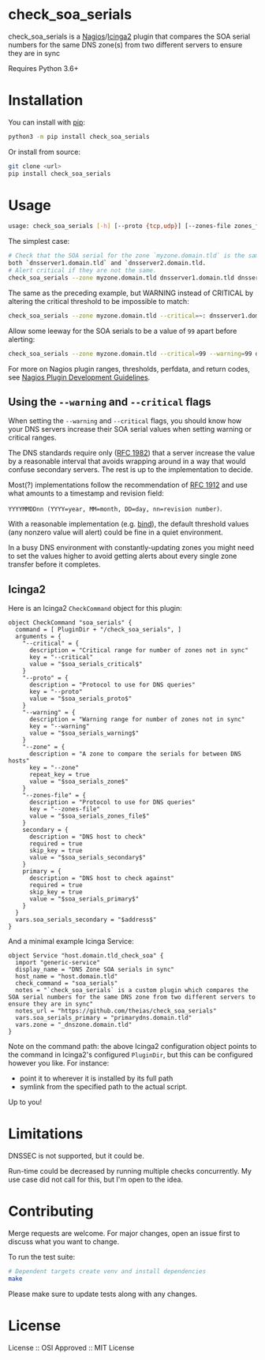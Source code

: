 check_soa_serials
===========

check_soa_serials is a [Nagios]/[Icinga2] plugin that compares the SOA serial numbers for the same DNS zone(s) from two different servers to ensure they are in sync

Requires Python 3.6+

# Installation

You can install with [pip]:

```sh
python3 -m pip install check_soa_serials
```

Or install from source:

```sh
git clone <url>
pip install check_soa_serials
```

# Usage

```sh
usage: check_soa_serials [-h] [--proto {tcp,udp}] [--zones-file zones_file] [--critical CRITICAL] [--warning WARNING] [--zone ZONES_FROM_ARGS] [--verbose] host host
```

The simplest case:

```sh
# Check that the SOA serial for the zone `myzone.domain.tld` is the same on
both `dnsserver1.domain.tld` and `dnsserver2.domain.tld.
# Alert critical if they are not the same.
check_soa_serials --zone myzone.domain.tld dnsserver1.domain.tld dnsserver2.domain.tld
```

The same as the preceding example, but WARNING instead of CRITICAL by altering the critical threshold to be impossible to match:

```sh
check_soa_serials --zone myzone.domain.tld --critical=~: dnsserver1.domain.tld dnsserver2.domain.tld
```

Allow some leeway for the SOA serials to be a value of `99` apart before alerting:

```sh
check_soa_serials --zone myzone.domain.tld --critical=99 --warning=99 dnsserver1.domain.tld dnsserver2.domain.tld
```

For more on Nagios plugin ranges, thresholds, perfdata, and return codes, see [Nagios Plugin Development Guidelines].

## Using the `--warning` and `--critical` flags

When setting the `--warning` and `--critical` flags, you should know how your DNS servers increase their SOA serial values when setting warning or critical ranges.

The DNS standards require only ([RFC 1982]) that a server increase the value by a reasonable interval that avoids wrapping around in a way that would confuse secondary servers. The rest is up to the implementation to decide.

Most(?) implementations follow the recommendation of [RFC 1912] and use what amounts to a timestamp and revision field:

`YYYYMMDDnn (YYYY=year, MM=month, DD=day, nn=revision number)`.

With a reasonable implementation (e.g. [bind]), the default threshold values (any nonzero value will alert) could be fine in a quiet environment.

In a busy DNS environment with constantly-updating zones you might need to set the values higher to avoid getting alerts about every single zone transfer before it completes.

## Icinga2

Here is an Icinga2 `CheckCommand` object for this plugin:

```
object CheckCommand "soa_serials" {
  command = [ PluginDir + "/check_soa_serials", ]
  arguments = {
    "--critical" = {
      description = "Critical range for number of zones not in sync"
      key = "--critical"
      value = "$soa_serials_critical$"
    }
    "--proto" = {
      description = "Protocol to use for DNS queries"
      key = "--proto"
      value = "$soa_serials_proto$"
    }
    "--warning" = {
      description = "Warning range for number of zones not in sync"
      key = "--warning"
      value = "$soa_serials_warning$"
    }
    "--zone" = {
      description = "A zone to compare the serials for between DNS hosts"
      key = "--zone"
      repeat_key = true
      value = "$soa_serials_zone$"
    }
    "--zones-file" = {
      description = "Protocol to use for DNS queries"
      key = "--zones-file"
      value = "$soa_serials_zones_file$"
    }
    secondary = {
      description = "DNS host to check"
      required = true
      skip_key = true
      value = "$soa_serials_secondary$"
    }
    primary = {
      description = "DNS host to check against"
      required = true
      skip_key = true
      value = "$soa_serials_primary$"
    }
  }
  vars.soa_serials_secondary = "$address$"
}
```

And a minimal example Icinga Service:

```
object Service "host.domain.tld_check_soa" {
  import "generic-service"
  display_name = "DNS Zone SOA serials in sync"
  host_name = "host.domain.tld"
  check_command = "soa_serials"
  notes = "`check_soa_serials` is a custom plugin which compares the SOA serial numbers for the same DNS zone from two different servers to ensure they are in sync"
  notes_url = "https://github.com/theias/check_soa_serials"
  vars.soa_serials_primary = "primarydns.domain.tld"
  vars.zone = "_dnszone.domain.tld"
}
```

Note on the command path: the above Icinga2 configuration object points to the command in Icinga2's configured `PluginDir`, but this can be configured however you like. For instance:

* point it to wherever it is installed by its full path
* symlink from the specified path to the actual script.

Up to you!

# Limitations

DNSSEC is not supported, but it could be.

Run-time could be decreased by running multiple checks concurrently. My use case did not call for this, but I'm open to the idea.

# Contributing

Merge requests are welcome. For major changes, open an issue first to discuss what you want to change.

To run the test suite:

```bash
# Dependent targets create venv and install dependencies
make
```

Please make sure to update tests along with any changes.

# License

License :: OSI Approved :: MIT License


[Icinga2]: https://en.wikipedia.org/wiki/Icinga
[Nagios Plugin Development Guidelines]: https://nagios-plugins.org/doc/guidelines.html
[Nagios]: https://en.wikipedia.org/wiki/Nagios
[RFC 1912]: https://datatracker.ietf.org/doc/html/rfc1912
[RFC 1982]: https://datatracker.ietf.org/doc/html/rfc1982
[bind]: https://en.wikipedia.org/wiki/BIND
[pip]: https://pip.pypa.io/en/stable/
